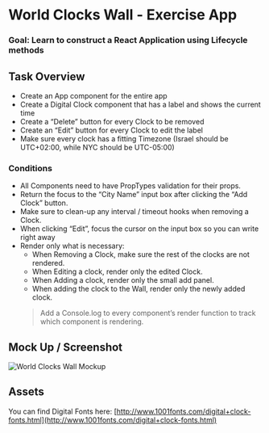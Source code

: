 # World Clocks Wall - Exercise App
### **Goal**: Learn to construct a React Application using Lifecycle methods 
 
## Task Overview
  * Create an App component for the entire app
  * Create a Digital Clock component that has a label and shows the current time
  * Create a “Delete” button for every Clock to be removed
  * Create an “Edit” button for every Clock to edit the label
  * Make sure every clock has a fitting Timezone (Israel should be UTC+02:00, while NYC should be UTC-05:00)
 
### Conditions
  * All Components need to have PropTypes validation for their props.
  * Return the focus to the “City Name” input box after clicking the “Add Clock” button.
  * Make sure to clean-up any interval / timeout hooks when removing a Clock.
  * When clicking “Edit”, focus the cursor on the input box so you can write right away
  * Render only what is necessary:
    * When Removing a Clock, make sure the rest of the clocks are not rendered.
    * When Editing a clock, render only the edited Clock.
    * When Adding a clock, render only the small add panel.
    * When adding the clock to the Wall, render only the newly added clock.
    > Add a Console.log to every component’s render function to track which component is rendering.


## Mock Up / Screenshot

![World Clocks Wall Mockup](https://static.wixstatic.com/media/32d4ec_db0e2957450d46feac3e39da8f7ee8f8~mv2.png/v1/fill/w_800,h_413,al_c,usm_0.66_1.00_0.01/32d4ec_db0e2957450d46feac3e39da8f7ee8f8~mv2.png)


## Assets
You can find Digital Fonts here: [http://www.1001fonts.com/digital+clock-fonts.html](http://www.1001fonts.com/digital+clock-fonts.html)